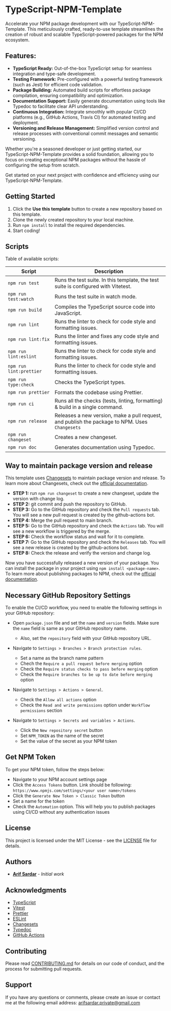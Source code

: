 # TypeScript-NPM-Template

Accelerate your NPM package development with our TypeScript-NPM-Template. This meticulously crafted, ready-to-use template streamlines the creation of robust and scalable TypeScript-powered packages for the NPM ecosystem.

## Features:

- **TypeScript Ready:** Out-of-the-box TypeScript setup for seamless integration and type-safe development.
- **Testing Framework:** Pre-configured with a powerful testing framework (such as Jest) for efficient code validation.
- **Package Building:** Automated build scripts for effortless package compilation, ensuring compatibility and optimization.
- **Documentation Support:** Easily generate documentation using tools like Typedoc to facilitate clear API understanding.
- **Continuous Integration:** Integrate smoothly with popular CI/CD platforms (e.g., GitHub Actions, Travis CI) for automated testing and deployment.
- **Versioning and Release Management:** Simplified version control and release processes with conventional commit messages and semantic versioning.

Whether you're a seasoned developer or just getting started, our TypeScript-NPM-Template provides a solid foundation, allowing you to focus on creating exceptional NPM packages without the hassle of configuring the setup from scratch.

Get started on your next project with confidence and efficiency using our TypeScript-NPM-Template.

## Getting Started

1. Click the **Use this template** button to create a new repository based on this template.
2. Clone the newly created repository to your local machine.
3. Run `npm install` to install the required dependencies.
4. Start coding!

## Scripts

Table of available scripts:

| Script                  | Description                                                                                    |
| ----------------------- | ---------------------------------------------------------------------------------------------- |
| `npm run test`          | Runs the test suite. In this template, the test suite is configured with Vitetest.             |
| `npm run test:watch`    | Runs the test suite in watch mode.                                                             |
| `npm run build`         | Compiles the TypeScript source code into JavaScript.                                           |
| `npm run lint`          | Runs the linter to check for code style and formatting issues.                                 |
| `npm run lint:fix`      | Runs the linter and fixes any code style and formatting issues.                                |
| `npm run lint:eslint`   | Runs the linter to check for code style and formatting issues.                                 |
| `npm run lint:prettier` | Runs the linter to check for code style and formatting issues.                                 |
| `npm run type:check`    | Checks the TypeScript types.                                                                   |
| `npm run prettier`      | Formats the codebase using Prettier.                                                           |
| `npm run ci`            | Runs all the checks (tests, linting, formatting) & build in a single command.                  |
| `npm run release`       | Releases a new version, make a pull request, and publish the package to NPM. Uses `Changesets` |
| `npm run changeset`     | Creates a new changeset.                                                                       |
| `npm run doc`           | Generates documentation using Typedoc.                                                         |

## Way to maintain package version and release

This template uses [Changesets](https://github.com/changesets/changesets) to maintain package version and release. To learn more about Changesets, check out the [official documentation](https://github.com/changesets/changesets/blob/main/docs/intro-to-using-changesets.md).

- **STEP 1:** run `npm run changeset` to create a new changeset, update the version with change log.
- **STEP 2:** git commit and push the repository to GitHub.
- **STEP 3:** Go to the GitHub repository and check the `Pull requests` tab. You will see a new pull request is created by the github-actions bot.
- **STEP 4:** Merge the pull request to main branch.
- **STEP 5:** Go to the GitHub repository and check the `Actions` tab. You will see a new workflow is triggered by the merge.
- **STEP 6:** Check the workflow status and wait for it to complete.
- **STEP 7:** Go to the GitHub repository and check the `Releases` tab. You will see a new release is created by the github-actions bot.
- **STEP 8:** Check the release and verify the version and change log.

Now you have successfully released a new version of your package. You can install the package in your project using `npm install <package-name>`. To learn more about publishing packages to NPM, check out the [official documentation](https://docs.npmjs.com/packages-and-modules/contributing-packages-to-the-registry).

## Necessary GitHub Repository Settings

To enable the CI/CD workflow, you need to enable the following settings in your GitHub repository:

- Open `package.json` file and set the `name` and `version` fields. Make sure the `name` field is same as your GitHub repository name.

  - Also, set the `repository` field with your GitHub repository URL.

- Navigate to `Settings > Branches > Branch protection rules`.

  - Set a name as the branch name pattern
  - Chech the `Require a pull request before merging` option
  - Check the `Require status checks to pass before merging` option
  - Check the `Require branches to be up to date before merging` option

- Navigate to `Settings > Actions > General`.

  - Check the `Allow all actions` option
  - Check the `Read and write permissions` option under `Workflow permissions` section

- Navigate to `Settings > Secrets and variables > Actions`.
  - Click the `New repository secret` button
  - Set `NPM_TOKEN` as the name of the secret
  - Set the value of the secret as your NPM token

## Get NPM Token

To get your NPM token, follow the steps below:

- Navigate to your NPM account settings page
- Click the `Access Tokens` button. Link should be following: `https://www.npmjs.com/settings/<your user name>/tokens`
- Click the `Generate New Token > Classic Token` button
- Set a name for the token
- Check the `Automation` option. This will help you to publish packages using CI/CD without any authentication issues

## License

This project is licensed under the MIT License - see the [LICENSE](LICENSE) file for details.

## Authors

- **[Arif Sardar](https://arif.thedev.id)** - _Initial work_

## Acknowledgments

- [TypeScript](https://www.typescriptlang.org/)
- [Vitest](https://vitest.dev/)
- [Prettier](https://prettier.io/)
- [ESLint](https://eslint.org/)
- [Changesets](https://github.com/changesets/changesets)
- [Typedoc](https://typedoc.org/)
- [GitHub Actions](https://docs.github.com/en/actions)

## Contributing

Please read [CONTRIBUTING.md](CONTRIBUTING.md) for details on our code of conduct, and the process for submitting pull requests.

## Support

If you have any questions or comments, please create an issue or contact me at the following email address: [arifsardar.private@gmail.com](mailto:arifsardar.private@gmail.com)
